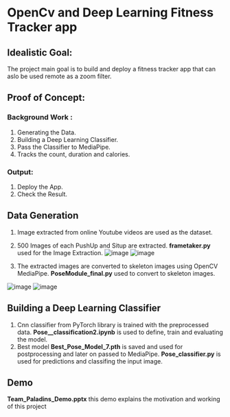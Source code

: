 # OpenCv and Deep Learning Fitness Tracker app
## Idealistic Goal:
The project main goal is to build and deploy a fitness tracker app that can aslo be used remote as a zoom filter.
## Proof of Concept:
### Background Work :
1. Generating the Data.
2. Building a Deep Learning Classifier.
3. Pass the Classifier to MediaPipe.
4. Tracks the count, duration and calories.
### Output:
1. Deploy the App.
2. Check the Result.
## Data Generation
1. Image extracted from online Youtube videos are used as the dataset.
2. 500 Images of each PushUp and Situp are extracted.
**frametaker.py** used for the Image Extraction.
![image](https://user-images.githubusercontent.com/86652676/184018461-3312770d-4e69-43ee-ae67-481209137366.png)
![image](https://user-images.githubusercontent.com/86652676/184018815-37f8177e-3988-4ea7-a985-7e11d0d93cc4.png)

3. The extracted images are converted to skeleton images using OpenCV MediaPipe.
**PoseModule_final.py** used to convert to skeleton images.

![image](https://user-images.githubusercontent.com/86652676/184019730-bc856162-aba5-4bb4-bc11-674106a1f638.png)
![image](https://user-images.githubusercontent.com/86652676/184019761-10c8d505-9ef5-42b9-908e-ce41767f9867.png)

## Building a Deep Learning Classifier
1. Cnn classifier from PyTorch library is trained with the preprocessed data. **Pose__classification2.ipynb** is used to define, train and evaluating the model.
2. Best model **Best_Pose_Model_7.pth** is saved and used for postprocessing and later on passed to MediaPipe. **Pose_classifier.py** is used for predictions and classifing the input image.
## Demo
**Team_Paladins_Demo.pptx** this demo explains the motivation and working of this project 
